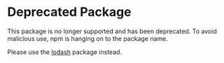# Deprecated Package

This package is no longer supported and has been deprecated. To avoid malicious use, npm is hanging on to the package name.

Please use the [lodash](np) package instead.
